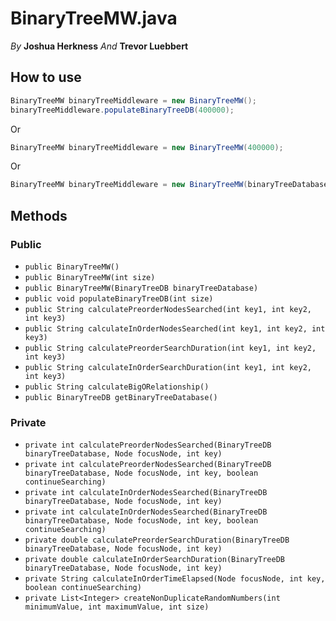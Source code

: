 # BinaryTreeMW.java

*By* **Joshua Herkness**
*And* **Trevor Luebbert**

## How to use

```java
BinaryTreeMW binaryTreeMiddleware = new BinaryTreeMW();
binaryTreeMiddleware.populateBinaryTreeDB(400000);
```

Or


```java
BinaryTreeMW binaryTreeMiddleware = new BinaryTreeMW(400000);
```

Or

```java
BinaryTreeMW binaryTreeMiddleware = new BinaryTreeMW(binaryTreeDatabase);
```

## Methods

### Public

- `public BinaryTreeMW()`
- `public BinaryTreeMW(int size)`
- `public BinaryTreeMW(BinaryTreeDB binaryTreeDatabase)`
- `public void populateBinaryTreeDB(int size)`
- `public String calculatePreorderNodesSearched(int key1, int key2, int key3)`
- `public String calculateInOrderNodesSearched(int key1, int key2, int key3)`
- `public String calculatePreorderSearchDuration(int key1, int key2, int key3)`
- `public String calculateInOrderSearchDuration(int key1, int key2, int key3)`
- `public String calculateBigORelationship()`
- `public BinaryTreeDB getBinaryTreeDatabase()`

### Private 

- `private int calculatePreorderNodesSearched(BinaryTreeDB binaryTreeDatabase, Node focusNode, int key)`
- `private int calculatePreorderNodesSearched(BinaryTreeDB binaryTreeDatabase, Node focusNode, int key, boolean continueSearching)`
- `private int calculateInOrderNodesSearched(BinaryTreeDB binaryTreeDatabase, Node focusNode, int key)`
- `private int calculateInOrderNodesSearched(BinaryTreeDB binaryTreeDatabase, Node focusNode, int key, boolean continueSearching)`
- `private double calculatePreorderSearchDuration(BinaryTreeDB binaryTreeDatabase, Node focusNode, int key)`
- `private double calculateInOrderSearchDuration(BinaryTreeDB binaryTreeDatabase, Node focusNode, int key)`
- `private String calculateInOrderTimeElapsed(Node focusNode, int key, boolean continueSearching)`
- `private List<Integer> createNonDuplicateRandomNumbers(int minimumValue, int maximumValue, int size)`